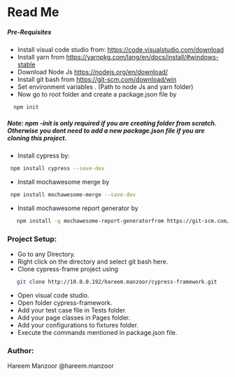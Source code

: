 # Read Me

##### Pre-Requisites
 - Install visual code studio from: https://code.visualstudio.com/download
 - Install yarn from https://yarnpkg.com/lang/en/docs/install/#windows-stable
 - Download Node Js https://nodejs.org/en/download/
 - Install git bash from https://git-scm.com/download/win
 - Set environment variables . (Path to node Js and yarn folder)
 - Now go to root folder and create a package.json file by
 ```sh
   npm init
  ```
  ##### Note: npm -init is only required if you are creating folder from scratch. Otherwise you dont need to add a new package.json file if you are cloning this project. 
 - Install cypress by:
  ```sh
   npm install cypress --save-dev
  ```
 - Install mochawesome merge by
```sh
 npm install mochawesome-merge --save-dev
```
- Install mochawesome report generator by
```sh
   npm install -g mochawesome-report-generatorfrom https://git-scm.com/download/win
```
### Project Setup:
- Go to any Directory.
- Right click on the directory and select git bash here.
- Clone cypress-frame project using
```sh
   git clone http://10.0.0.192/hareem.manzoor/cypress-framework.git
```
  - Open visual code studio.
  - Open folder cypress-framework.
  - Add your test case file in Tests folder.
  - Add your page classes in Pages folder.
  - Add your configurations to fixtures folder.
  - Execute the commands mentioned in package.json file.

### Author:
Hareem Manzoor
@hareem.manzoor 

